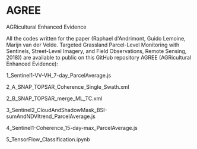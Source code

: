 # AGREE
AGRicultural Enhanced Evidence


All the codes written for the paper (Raphael d'Andrimont, Guido Lemoine, Marijn van der Velde. Targeted Grassland Parcel-Level Monitoring with Sentinels, Street-Level Imagery, and Field Observations, Remote Sensing, 2018)) are available to public on this GitHub repository AGREE  (AGRicultural Enhanced Evidence):

1_Sentinel1-VV-VH_7-day_ParcelAverage.js

2_A_SNAP_TOPSAR_Coherence_Single_Swath.xml

2_B_SNAP_TOPSAR_merge_ML_TC.xml

3_Sentinel2_CloudAndShadowMask_BSI-sumAndNDVItrend_ParcelAverage.js

4_Sentinel1-Coherence_15-day-max_ParcelAverage.js

5_TensorFlow_Classification.ipynb


